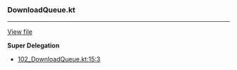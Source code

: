 ### DownloadQueue.kt
---
[View file](files/102_DownloadQueue.kt)

**Super Delegation**

 - [102_DownloadQueue.kt:15:3](files/102_DownloadQueue.kt#L15)
